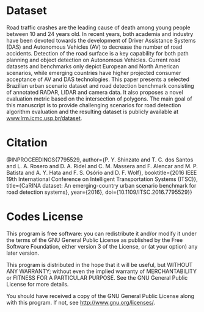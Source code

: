 # Dataset
Road traffic crashes are the leading cause of death among young people between 10 and 24 years old. In recent years, both academia and industry have been devoted towards the development of Driver Assistance Systems (DAS) and Autonomous Vehicles (AV) to decrease the number of road accidents. Detection of the road surface is a key capability for both path planning and object detection on Autonomous Vehicles. Current road datasets and benchmarks only depict European and North American scenarios, while emerging countries have higher projected consumer acceptance of AV and DAS technologies. This paper presents a selected Brazilian urban scenario dataset and road detection benchmark consisting of annotated RADAR, LIDAR and camera data. It also proposes a novel evaluation metric based on the intersection of polygons. The main goal of this manuscript is to provide challenging scenarios for road detection algorithm evaluation and the resulting dataset is publicly available at www.lrm.icmc.usp.br/dataset.

# Citation

@INPROCEEDINGS{7795529, 
author={P. Y. Shinzato and T. C. dos Santos and L. A. Rosero and D. A. Ridel and C. M. Massera and F. Alencar and M. P. Batista and A. Y. Hata and F. S. Osório and D. F. Wolf}, 
booktitle={2016 IEEE 19th International Conference on Intelligent Transportation Systems (ITSC)}, 
title={CaRINA dataset: An emerging-country urban scenario benchmark for road detection systems}, 
year={2016}, 
doi={10.1109/ITSC.2016.7795529}}

# Codes License

This program is free software: you can redistribute it and/or modify
it under the terms of the GNU General Public License as published by
the Free Software Foundation, either version 3 of the License, or
(at your option) any later version.

This program is distributed in the hope that it will be useful,
but WITHOUT ANY WARRANTY; without even the implied warranty of
MERCHANTABILITY or FITNESS FOR A PARTICULAR PURPOSE.  See the
GNU General Public License for more details.

You should have received a copy of the GNU General Public License
along with this program.  If not, see <http://www.gnu.org/licenses/>.
